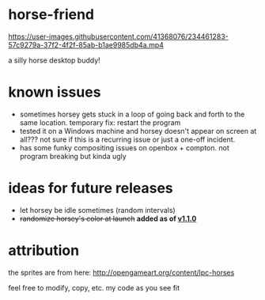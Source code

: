 # horse-friend
https://user-images.githubusercontent.com/41368076/234461283-57c9279a-37f2-4f2f-85ab-b1ae9985db4a.mp4

a silly horse desktop buddy!

# known issues
- sometimes horsey gets stuck in a loop of going back and forth to the same location. temporary fix: restart the program
- tested it on a Windows machine and horsey doesn't appear on screen at all??? not sure if this is a recurring issue or just a one-off incident.
- has some funky compositing issues on openbox + compton. not program breaking but kinda ugly

# ideas for future releases
- let horsey be idle sometimes (random intervals)
- <s>randomize horsey's color at launch</s> <b>added as of <a href="https://github.com/veevyo/horse-friend/releases/tag/v1.1.0">v1.1.0</a></b>


# attribution
the sprites are from here: http://opengameart.org/content/lpc-horses

feel free to modify, copy, etc. my code as you see fit
